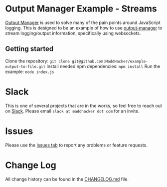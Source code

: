 # Output Manager Example - Streams
[Output Manager](https://www.npmjs.com/package/output-manager) is used to solve many of the pain points around JavaScript logging.  This is designed to be an example of how to use [output-manager](https://www.npmjs.com/package/output-manager) to stream logging/output information, specifically using websockets.

## Getting started
Clone the repository: `git clone git@github.com:MaddHacker/example-output-to-file.git`
Install needed npm dependencies: `npm install`
Run the example: `node index.js`

# Slack
This is one of several projects that are in the works, so feel free to reach out on [Slack](https://maddhacker.slack.com/).  Please email `slack at maddhacker dot com` for an invite.

# Issues
Please use the [Issues tab](../../issues) to report any problems or feature requests.

# Change Log
All change history can be found in the [CHANGELOG.md](CHANGELOG.md) file.

